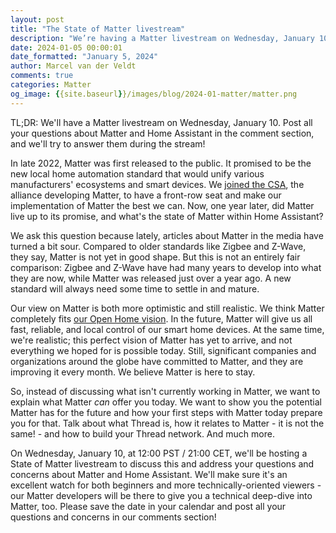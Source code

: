 ```yaml
---
layout: post
title: "The State of Matter livestream"
description: "We’re having a Matter livestream on Wednesday, January 10. Ask all your questions about Matter and Home Assistant in the comment section!"
date: 2024-01-05 00:00:01
date_formatted: "January 5, 2024"
author: Marcel van der Veldt
comments: true
categories: Matter
og_image: {{site.baseurl}}/images/blog/2024-01-matter/matter.png
---
```


TL;DR: We'll have a Matter livestream on Wednesday, January 10. Post all your questions about Matter and Home Assistant in the comment section, and we'll try to answer them during the stream!

In late 2022, Matter was first released to the public. It promised to be the new local home automation standard that would unify various manufacturers' ecosystems and smart devices. We [joined the CSA](/blog/2023/12/04/nabu-casa-at-the-matter-member-meeting/), the alliance developing Matter, to have a front-row seat and make our implementation of Matter the best we can. Now, one year later, did Matter live up to its promise, and what's the state of Matter within Home Assistant?

We ask this question because lately, articles about Matter in the media have turned a bit sour. Compared to older standards like Zigbee and Z-Wave, they say, Matter is not yet in good shape. But this is not an entirely fair comparison: Zigbee and Z-Wave have had many years to develop into what they are now, while Matter was released just over a year ago. A new standard will always need some time to settle in and mature.

Our view on Matter is both more optimistic and still realistic. We think Matter completely fits [our Open Home vision](/blog/2021/12/23/the-open-home/). In the future, Matter will give us all fast, reliable, and local control of our smart home devices. At the same time, we're realistic; this perfect vision of Matter has yet to arrive, and not everything we hoped for is possible today. Still, significant companies and organizations around the globe have committed to Matter, and they are improving it every month. We believe Matter is here to stay.

So, instead of discussing what isn't currently working in Matter, we want to explain what Matter *can* offer you today. We want to show you the potential Matter has for the future and how your first steps with Matter today prepare you for that. Talk about what Thread is, how it relates to Matter - it is not the same! - and how to build your Thread network. And much more.

On Wednesday, January 10, at 12:00 PST / 21:00 CET, we'll be hosting a State of Matter livestream to discuss this and address your questions and concerns about Matter and Home Assistant. We'll make sure it's an excellent watch for both beginners and more technically-oriented viewers - our Matter developers will be there to give you a technical deep-dive into Matter, too. Please save the date in your calendar and post all your questions and concerns in our comments section!

<lite-youtube videoid="rEugjMk-4II" videotitle="The State of Matter"></lite-youtube>
